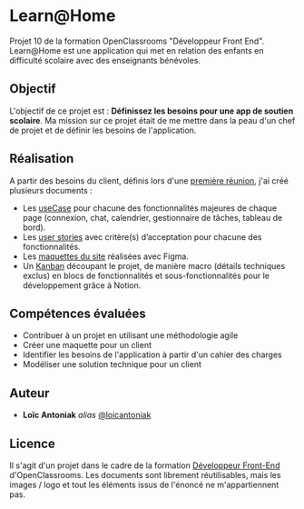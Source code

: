 # Learn@Home

Projet 10 de la formation OpenClassrooms "Développeur Front End".
Learn@Home est une application qui met en relation des enfants en difficulté scolaire avec des enseignants bénévoles. 

## Objectif

L'objectif de ce projet est : **Définissez les besoins pour une app de soutien scolaire**.
Ma mission sur ce projet était de me mettre dans la peau d'un chef de projet et de définir les besoins de l'application. 

## Réalisation 

A partir des besoins du client, définis lors d'une [première réunion](https://s3-eu-west-1.amazonaws.com/course.oc-static.com/projects/Front-End+V2/P8+-+Gestion+de+projet/Notes+-+Re%CC%81union+Learn%40Home.pdf), j'ai créé plusieurs documents : 

- Les [useCase](https://drive.google.com/file/d/1xqYXF7lFyT60xUcZHEkBkQ6nhXiOhjfN/view?usp=sharing) pour chacune des fonctionnalités majeures de chaque page (connexion, chat, calendrier, gestionnaire de tâches, tableau de bord).
- Les [user stories](https://drive.google.com/file/d/13GIBu-yk18BUHfRjwEnuCmU3OasfabHQ/view?usp=sharing) avec critère(s) d’acceptation pour chacune des fonctionnalités.
- Les [maquettes du site](https://www.figma.com/file/U2drnEs02oYJu5TgcCgQPb/Maquette-Learn%40Home?node-id=0%3A1) réalisées avec Figma.
- Un [Kanban](https://www.notion.so/Dev4U-projet-Learn-Home-d1a601762591492b94e31775950d76d8) découpant le projet, de manière macro (détails techniques exclus) en blocs de fonctionnalités et sous-fonctionnalités pour le développement grâce à Notion. 

## Compétences évaluées  

- Contribuer à un projet en utilisant une méthodologie agile
- Créer une maquette pour un client
- Identifier les besoins de l'application à partir d'un cahier des charges
- Modéliser une solution technique pour un client

## Auteur

* **Loïc Antoniak** _alias_ [@loicantoniak](https://github.com/loicantoniak)

## Licence 

Il s'agit d'un projet dans le cadre de la formation [Développeur Front-End](https://openclassrooms.com/fr/paths/314-developpeur-front-end) d'OpenClassrooms. Les documents sont librement réutilisables, mais les images / logo et tout les éléments issus de l'énoncé ne m'appartiennent pas.
